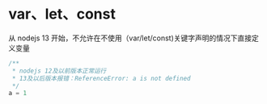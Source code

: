 # var、let、const
从 nodejs 13 开始，不允许在不使用（var/let/const)关键字声明的情况下直接定义变量
```javascript
/**
 * nodejs 12及以前版本正常运行
 * 13及以后版本报错：ReferenceError: a is not defined
 */
a = 1
```

